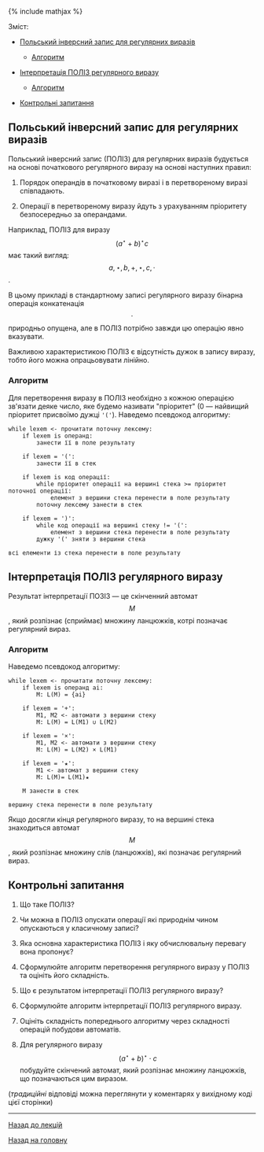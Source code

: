 {% include mathjax %}

Зміст:

- [Польський інверсний запис для регулярних виразів](#польський-інверсний-запис-для-регулярних-виразів)

	- [Алгоритм](#алгоритм)

- [Інтерпретація ПОЛІЗ регулярного виразу](#інтерпретація-поліз-регулярного-виразу)

	- [Алгоритм](#алгоритм-1)

- [Контрольні запитання](#контрольні-запитання)

## Польський інверсний запис для регулярних виразів

Польський інверсний запис (ПОЛІЗ) для регулярних виразів будується на
основі початкового регулярного виразу на основі наступних правил:

1. Порядок операндів в початковому виразі і в перетвореному виразі співпадають.

2. Операції в перетвореному виразу йдуть з урахуванням пріоритету
	безпосередньо за операндами.

Наприклад, ПОЛІЗ для виразу $$(a^\star+b)^\star c$$ має такий вигляд: $$a, \star, b, +, \star, c, \cdot$$.

В цьому прикладі в стандартному записі регулярного виразу бінарна операція
конкатенація $$\cdot$$ природньо опущена, але в ПОЛІЗ потрібно завжди цю операцію
явно вказувати. 

Важливою характеристикою ПОЛІЗ є відсутність дужок в запису
виразу, тобто його можна опрацьовувати лінійно.

### Алгоритм

Для перетворення виразу в ПОЛІЗ необхідно з кожною операцією зв'язати
деяке число, яке будемо називати "пріоритет" (0 &mdash; найвищий пріоритет присвоїмо
дужці `'('`). Наведемо псевдокод алгоритму:

```
while lexem <- прочитати поточну лексему:
	if lexem is операнд:
		занести її в поле результату
	
	if lexem = '(':
		занести її в стек
	
	if lexem is код операції:
		while пріоритет операції на вершині стека >= пріоритет поточної операції:
			елемент з вершини стека перенести в поле результату
		поточну лексему занести в стек
	
	if lexem = ')':
		while код операції на вершині стеку != '(':
			елемент з вершини стека перенести в поле результату
		дужку '(' зняти з вершини стека

всі елементи із стека перенести в поле результату
```

## Інтерпретація ПОЛІЗ регулярного виразу

Результат інтерпретації ПОЗІЗ &mdash; це скінченний автомат $$M$$, який розпізнає
(сприймає) множину ланцюжків, котрі позначає регулярний вираз.

### Алгоритм

Наведемо псевдокод алгоритму:

```
while lexem <- прочитати поточну лексему:
	if lexem is операнд ai:
		M: L(M) = {ai}
	
	if lexem = '+':
		M1, M2 <- автомати з вершини стеку
		M: L(M) = L(M1) ∪ L(M2)
		
	if lexem = '×':
		M1, M2 <- автомати з вершини стеку
		M: L(M) = L(M2) × L(M1)

	if lexem = '★':
		M1 <- автомат з вершини стеку
		M: L(M)= L(M1)★

	M занести в стек

вершину стека перенести в поле результату
```

Якщо досягли кінця регулярного виразу, то на вершині стека знаходиться
автомат $$M$$, який розпізнає множину слів (ланцюжків), які позначає
регулярний вираз.

## Контрольні запитання

1. Що таке ПОЛІЗ?

2. Чи можна в ПОЛІЗ опускати операції які природнім чином опускаються у класичному записі?
	<!--ні-->

3. Яка основна характеристика ПОЛІЗ і яку обчислювальну перевагу вона пропонує?
	<!--відсутність дужок дозволяє (природнім чином) обчислювати вирази лінійно-->

4. Сформулюйте алгоритм перетворення регулярного виразу у ПОЛІЗ та оцініть його складність.

5. Що є результатом інтерпретації ПОЛІЗ регулярного виразу?
	<!--скінченний автомат який розпознає ту ж мову яку описує регулярний вираз-->

6. Сформулюйте алгоритм інтерпретації ПОЛІЗ регулярного виразу.

7. Оцініть складність попереднього алгоритму через складності операцій побудови автоматів.

8. Для регулярного виразу $$(a^\star + b)^\star \cdot c$$ побудуйте
	скінчений автомат, який розпізнає множину ланцюжків, що позначаються цим виразом.

(_традиційні_ відповіді можна переглянути у коментарях у вихідному коді цієї сторінки)

---

[Назад до лекцій](../README.md)

[Назад на головну](../../README.md)